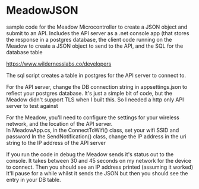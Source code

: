 # MeadowJSON
sample code for the Meadow Microcontroller to create a JSON object and submit to an API.  Includes the API server as a .net console app (that stores the response in a postgres database, the client code running on the Meadow to create a JSON object to send to the API, and the SQL for the database table

https://www.wildernesslabs.co/developers

The sql script creates a table in postgres for the API server to connect to.  

For the API server, change the DB connection string in appsettings.json to reflect your postgres database.  It's just a simple bit of code, but the Meadow didn't support TLS when I built this.  So I needed a http only API server to test against

For the Meadow, you'll need to configure the settings for your wireless network, and the location of the API server.  
In MeadowApp.cs, in the ConnectToWifi() class, set your wifi SSID and password
In the SendNotification() class, change the IP address in the uri string to the IP address of the API server

If you run the code in debug the Meadow sends it's status out to the console.  It takes between 30 and 45 seconds on my network for the device to connect.  Then you should see an IP address printed (assuming it worked)
It'll pause for a while whilst it sends the JSON but then you should see the entry in your DB table.  
